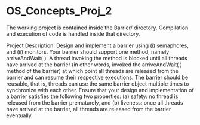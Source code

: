 # OS_Concepts_Proj_2

The working project is contained inside the Barrier/ directory. Compilation and execution of code is handled inside that directory.

Project Description:
Design and implement a barrier using (i) semaphores, and (ii) monitors. Your barrier should support one method, namely arriveAndWait( ). A thread invoking the method is blocked until all threads have arrived at the barrier (in other words, invoked the arriveAndWait( ) method of the barrier) at which point all threads are released from the barrier and can resume their respective executions. The barrier should be reusable, that is, threads can use the same barrier object multiple times to synchronize with each other. Ensure that your design and implementation of a barrier satisfies the following two properties: (a) safety: no thread is released from the barrier prematurely, and (b) liveness: once all threads have arrived at the barrier, all threads are released from the barrier eventually.
